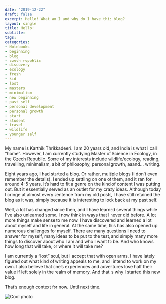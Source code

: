 ```yaml
---
date: "2019-12-22"
draft: false
excerpt: Hello! What am I and why do I have this blog?
layout: single
title: Hello!
subtitle: 
tags:
categories:
- Notebooks
- beginning
- blog
- czech republic
- discovery
- ecology
- fresh
- kid
- lost
- masters
- minimalism
- new beginning
- past self
- personal development
- personal growth
- start
- student
- travel
- wildlife
- younger self
---
```


My name is Karthik Thrikkadeeri. I am 20 years old, and India is what I call “home”. However, I am currently studying Master of Science in Ecology, in the Czech Republic. Some of my interests include wildlife/ecology, reading, travelling, minimalism, a bit of philosophy, personal growth, aaand… writing.

Eight years ago, I had started a blog. Or rather, multiple blogs (I don’t even remember the details). I ended up settling on one of them, and it ran for around 4-5 years. It’s hard to fit a genre on the kind of content I was putting out. But it essentially served as an outlet for my crazy ideas. Although today I cringe at almost every sentence from my old posts, I have still retained the blog as it was, simply because it is interesting to look back at my past self.

Well, a lot has changed since then, and I have learned several things while I’ve also unlearned some. I now think in ways that I never did before. A lot more things make sense to me now. I have discovered and learned a lot about myself and life in general. At the same time, this has also opened up numerous challenges for myself. There are many questions I need to answer for myself, many ideas to be put to the test, and simply many more things to discover about who I am and who I want to be. And who knows how long that will take, or where it will take me?

I am currently a “lost” soul, but I accept that with open arms. I have lately figured out what kind of writing appeals to me, and I intend to work on my own. I also believe that one’s experiences and adventures lose half their value if left solely in the realm of memory. And that is why I started this new blog.

That’s enough context for now. Until next time.

![Cool photo](featured.jpg)